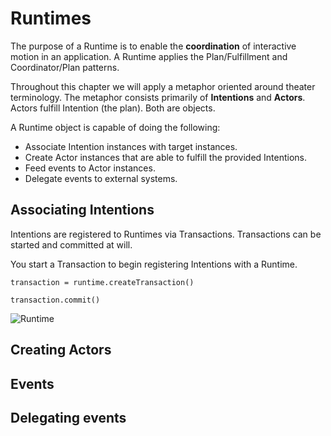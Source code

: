 # Runtimes

The purpose of a Runtime is to enable the **coordination** of interactive motion in an application. A Runtime applies the Plan/Fulfillment and Coordinator/Plan patterns.

Throughout this chapter we will apply a metaphor oriented around theater terminology. The metaphor consists primarily of **Intentions** and **Actors**. Actors fulfill Intention (the plan). Both are objects.

A Runtime object is capable of doing the following:

- Associate Intention instances with target instances.
- Create Actor instances that are able to fulfill the provided Intentions.
- Feed events to Actor instances.
- Delegate events to external systems.

## Associating Intentions

Intentions are registered to Runtimes via Transactions. Transactions can be started and committed at will.

You start a Transaction to begin registering Intentions with a Runtime.

    transaction = runtime.createTransaction()
    
    transaction.commit()


![Runtime](../_assets/RuntimeDiagram.png)  

## Creating Actors

## Events

## Delegating events
